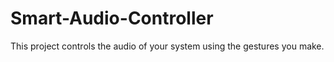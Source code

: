 # Smart-Audio-Controller
This project controls the audio of your system using the gestures you make.
